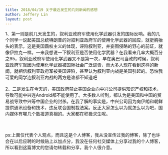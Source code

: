 ```yaml
---
title: 2018/04/19 关于最近发生的几则新闻的感想
author: Jeffery Lin
layout: post
---
```


1、第一则是前几天发生的，叙利亚政府军使用化学武器引发的国际反响。我的几个同学一说起美国总统特朗普的对叙利亚政府军的使用化学武器的回应，就挺胸抬头的表示，这是美国霸权主义的体现，诬陷叙利亚，并妄图侵略的野心的前证，就像伊拉克一样。一来我想说一下叙利亚是否使用化学武器？在我看来几率大概百分之95，叙利亚政府军使用化学武器又不是第一次，早在奥巴马当政的时候，叙利亚政府军就因为使用化学武器被国际社会广泛谴责，而大多人现在看到这样的新闻，就相信叙利亚政府军被美国诬陷，甚至认为叙利亚内战是美国引起的。恐怕我可爱的同学连叙利亚内战的两方是谁都不知道吧
<br><br>
2、二是发生在今天的，美国政府禁止美国企业向中兴公司提供知识产权和技术，导致可能中兴连Android都不能使用了。大多数人听到，都认为是美国和中国的贸易战导致中兴等中国企业的封杀。在我了解的事实是，中兴公司因为向伊朗和朝鲜提供通讯设备和技术，违反联合国制裁法案。反正大家怎么以为就怎么以为吧，国内媒体有哪几个敢报道真相的。大家都在积极求生呢。
<br><br><br>

ps:上面仅代表个人观点，而且这是个人博客，我从没宣传过我的博客，除了也许会在以后应聘的时候贴上以加点分，我没在任何社交媒体上分享过我的个人博客，所以看到这篇博文的您请勿转载和分享，我个人很介意。